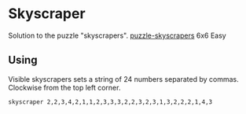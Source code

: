 # Skyscraper

Solution to the puzzle "skyscrapers". [puzzle-skyscrapers](https://www.puzzle-skyscrapers.com) 6x6 Easy

## Using

Visible skyscrapers sets a string of 24 numbers separated by commas.
Clockwise from the top left corner.
```bash
skyscraper 2,2,3,4,2,1,1,2,3,3,3,2,2,3,2,3,1,3,2,2,2,1,4,3
```
